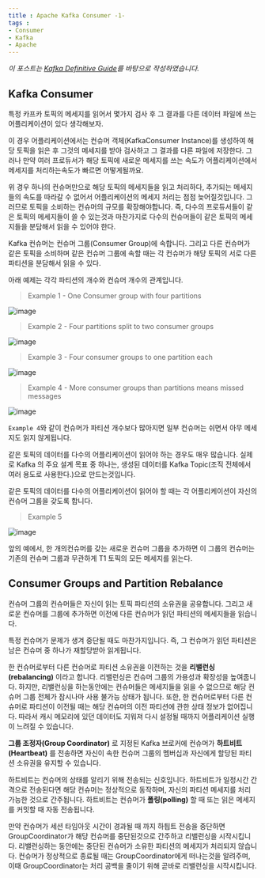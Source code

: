 ```yaml
---
title : Apache Kafka Consumer -1-
tags :
- Consumer
- Kafka
- Apache
---
```


*이 포스트는 [Kafka Definitive Guide](https://github.com/Avkash/mldl/blob/master/pages/docs/books/confluent-kafka-definitive-guide-complete.pdf)를 바탕으로 작성하였습니다.*

## Kafka Consumer

특정 카프카 토픽의 메세지를 읽어서 몇가지 검사 후 그 결과를 다른 데이터 파일에 쓰는 어플리케이션이 있다 생각해보자.

이 경우 어플리케이션에서는 컨슈머 객체(KafkaConsumer Instance)를 생성하여 해당 토픽을 읽은 후 그것의 메세지를 받아 검사하고 그 결과를 다른 파일에 저장한다. 그러나 만약 여러 프로듀서가 해당 토픽에 새로운 메세지를 쓰는 속도가 어플리케이션에서 메세지를 처리하는속도가 빠르면 어떻게될까요.

위 경우 하나의 컨슈머만으로 해당 토픽의 메세지들을 읽고 처리하다, 추가되는 메세지들의 속도를 따라갈 수 없어서 어플리케이션의 메세지 처리는 점점 늦어질것입니다. 그러므로 토픽을 소비하는 컨슈머의 규모를 확장해야합니다. 즉, 다수의 프로듀서들이 같은 토픽의 메세지들이 쓸 수 있는것과 마찬가지로 다수의 컨슈머들이 같은 토픽의 메세지들을 분담해서 읽을 수 있어야 한다.

Kafka 컨슈머는 컨슈머 그룹(Consumer Group)에 속합니다. 그리고 다른 컨슈머가 같은 토픽을 소비하며 같은 컨슈머 그룹에 속할 때는 각 컨슈머가 해당 토픽의 서로 다른 파티션을 분담해서 읽을 수 있다.

아래 예제는 각각 파티션의 개수와 컨슈머 개수의 관계입니다.

> Example 1 - One Consumer group with four partitions

![image](https://user-images.githubusercontent.com/44635266/70437071-179d6e80-1ace-11ea-8bde-93b65cd0ec5a.png)

> Example 2 - Four partitions split to two consumer groups

![image](https://user-images.githubusercontent.com/44635266/70437074-18ce9b80-1ace-11ea-9bd0-24a41b82f402.png)

> Example 3 - Four consumer groups to one partition each

![image](https://user-images.githubusercontent.com/44635266/70437075-19ffc880-1ace-11ea-9ede-7eab88a93c80.png)

> Example 4 - More consumer groups than partitions means missed messages

![image](https://user-images.githubusercontent.com/44635266/70437078-1bc98c00-1ace-11ea-8546-0a876e014751.png)

`Example 4`와 같이 컨슈머가 파티션 개수보다 많아지면 일부 컨슈머는 쉬면서 아무 메세지도 읽지 않게됩니다.

같은 토픽의 데이터를 다수의 어플리케이션이 읽어야 하는 경우도 매우 많습니다. 실제로 Kafka 의 주요 설계 목표 중 하나는, 생성된 데이터를 Kafka Topic(조직 전체에서 여러 용도로 사용한다.)으로 만드는것입니다.

같은 토픽의 데이터를 다수의 어플리케이션이 읽어야 할 때는 각 어플리케이션이 자신의 컨슈머 그룹을 갖도록 합니다.

> Example 5

![image](https://user-images.githubusercontent.com/44635266/70437248-7ebb2300-1ace-11ea-849b-3ba491a57cf2.png)

앞의 예에서, 한 개의컨슈머를 갖는 새로운 컨슈머 그룹을 추가하면 이 그룹의 컨슈머는 기존의 컨슈머 그룹과 무관하게 T1 토픽의 모든 메세지를 읽는다.

## Consumer Groups and Partition Rebalance

컨슈머 그룹의 컨슈머들은 자신이 읽는 토픽 파티션의 소유권을 공유합니다. 그리고 새로운 컨슈머를 그룹에 추가하면 이전에 다른 컨슈머가 읽던 파티션의 메세지들을 읽습니다.

특정 컨슈머가 문제가 생겨 중단될 때도 마찬가지입니다. 즉, 그 컨슈머가 읽던 파티션은 남은 컨슈머 중 하나가 재할당받아 읽게됩니다.

한 컨슈머로부터 다른 컨슈머로 파티션 소유권을 이전하는 것을 **리밸런싱(rebalancing)** 이라고 합니다. 리밸런싱은 컨슈머 그룹의 가용성과 확장성을 높여줍니다. 하지만, 리밸런싱을 하는동안에는 컨슈머들은 메세지들을 읽을 수 없으므로 해당 컨슈머 그룹 전체가 잠시나마 사용 불가능 상태가 됩니다. 또한, 한 컨슈머로부터 다른 컨슈머로 파티션이 이전될 때는 해당 컨슈머의 이전 파티션에 관한 상태 정보가 없어집니다. 따라서 캐시 메모리에 있던 데이터도 지워져 다시 설정될 때까지 어플리케이션 실행이 느려질 수 있습니다.

**그룹 조정자(Group Coordinator)** 로 지정된 Kafka 브로커에 컨슈머가 **하트비트(Heartbeat)** 를 전송하면 자신이 속한 컨슈머 그룹의 멤버십과 자신에게 할당된 파티션 소유권을 유지할 수 있습니다.

하트비트는 컨슈머의 상태를 알리기 위해 전송되는 신호입니다. 하트비트가 일정시간 간격으로 전송된다면 해당 컨슈머는 정상적으로 동작하며, 자신의 파티션 메세지를 처리 가능한 것으로 간주됩니다. 하트비트는 컨슈머가 **폴링(polling)** 할 때 또는 읽은 메세지를 커밋할 때 자동 전송됩니다.

만약 컨슈머가 세션 타임아웃 시간이 경과될 때 까지 하틥트 전송을 중단하면 GroupCoordinator가 해당 컨슈머를 중단된것으로 간주하고 리밸런싱을 시작시킵니다. 리밸런싱하는 동안에는 중단된 컨슈머가 소유한 파티션의 메세지가 처리되지 않습니다. 컨슈머가 정상적으로 종료될 때는 GroupCoordinator에게 떠나는것을 알려주며, 이때 GroupCoordinator는 처리 공백을 줄이기 위해 곧바로 리밸런싱을 시작시킵니다.